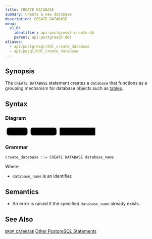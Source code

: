 ```yaml
---
title: CREATE DATABASE
summary: Create a new database
description: CREATE DATABASE
menu:
  v1.0:
    identifier: api-postgresql-create-db
    parent: api-postgresql-ddl
aliases:
  - api/postgresql/ddl_create_database
  - api/pgsql/ddl_create_database
---
```


## Synopsis
The `CREATE DATABASE` statement creates a `database` that functions as a grouping mechanism for database objects such as [tables](../ddl_create_table).

## Syntax

### Diagram

<svg class="rrdiagram" version="1.1" xmlns:xlink="http://www.w3.org/1999/xlink" xmlns="http://www.w3.org/2000/svg" width="296" height="35" viewbox="0 0 296 35"><path class="connector" d="M0 22h5m67 0h10m84 0h10m115 0h5"/><rect class="literal" x="5" y="5" width="67" height="25" rx="7"/><text class="text" x="15" y="22">CREATE</text><rect class="literal" x="82" y="5" width="84" height="25" rx="7"/><text class="text" x="92" y="22">DATABASE</text><a xlink:href="../grammar_diagrams#database-name"><rect class="rule" x="176" y="5" width="115" height="25"/><text class="text" x="186" y="22">database_name</text></a></svg>

### Grammar
```
create_database ::= CREATE DATABASE database_name
```
Where

- `database_name` is an identifier.

## Semantics

- An error is raised if the specified `database_name` already exists.

## See Also
[`DROP DATABASE`](../ddl_drop_database)
[Other PostgreSQL Statements](..)

